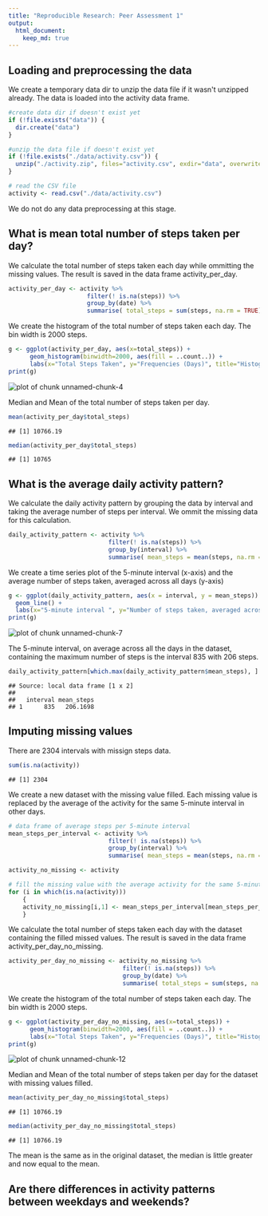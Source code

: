 ```yaml
---
title: "Reproducible Research: Peer Assessment 1"
output: 
  html_document:
    keep_md: true
---
```




## Loading and preprocessing the data

We create a temporary data dir to unzip the data file if it wasn't unzipped already.
The data is loaded into the activity data frame.


```r
#create data dir if doesn't exist yet
if (!file.exists("data")) {
  dir.create("data")
}

#unzip the data file if doesn't exist yet
if (!file.exists("./data/activity.csv")) {
  unzip("./activity.zip", files="activity.csv", exdir="data", overwrite=TRUE)
}

# read the CSV file
activity <- read.csv("./data/activity.csv")
```
We do not do any data preprocessing at this stage.

## What is mean total number of steps taken per day?

We calculate the total number of steps taken each day while ommitting the missing values. The result is saved in the data frame activity_per_day.


```r
activity_per_day <- activity %>%
                      filter(! is.na(steps)) %>%
                      group_by(date) %>%
                      summarise( total_steps = sum(steps, na.rm = TRUE))
```

We create the histogram of the total number of steps taken each day. The bin width is 2000 steps.


```r
g <- ggplot(activity_per_day, aes(x=total_steps)) +
      geom_histogram(binwidth=2000, aes(fill = ..count..)) +
      labs(x="Total Steps Taken", y="Frequencies (Days)", title="Histogram of total number of steps taken each day")
print(g)
```

![plot of chunk unnamed-chunk-4](figure/unnamed-chunk-4-1.png) 

Median and Mean of the total number of steps taken per day.


```r
mean(activity_per_day$total_steps)
```

```
## [1] 10766.19
```

```r
median(activity_per_day$total_steps)
```

```
## [1] 10765
```


## What is the average daily activity pattern?

We calculate the daily activity pattern by grouping the data by interval and taking the average number of steps per interval. We ommit the missing data for this calculation.


```r
daily_activity_pattern <- activity %>%
                            filter(! is.na(steps)) %>%
                            group_by(interval) %>%
                            summarise( mean_steps = mean(steps, na.rm = TRUE))
```

We create a time series plot of the 5-minute interval (x-axis) and the average number of steps taken, averaged across all days (y-axis)


```r
g <- ggplot(daily_activity_pattern, aes(x = interval, y = mean_steps)) + 
  geom_line() + 
  labs(x="5-minute interval ", y="Number of steps taken, averaged across all days", title="Average daily activity pattern")
print(g)
```

![plot of chunk unnamed-chunk-7](figure/unnamed-chunk-7-1.png) 

The 5-minute interval, on average across all the days in the dataset, containing the maximum number of steps is the interval 835 with 206 steps.


```r
daily_activity_pattern[which.max(daily_activity_pattern$mean_steps), ]
```

```
## Source: local data frame [1 x 2]
## 
##   interval mean_steps
## 1      835   206.1698
```


## Imputing missing values

There are 2304 intervals with missign steps data.


```r
sum(is.na(activity))
```

```
## [1] 2304
```

We create a new dataset with the missing value filled. Each missing value is replaced by the average of the activity for the same 5-minute interval in other days.


```r
# data frame of average steps per 5-minute interval
mean_steps_per_interval <- activity %>%
                            filter(! is.na(steps)) %>%
                            group_by(interval) %>%
                            summarise( mean_steps = mean(steps, na.rm = TRUE))

activity_no_missing <- activity

# fill the missing value with the average activity for the same 5-minute interval
for (i in which(is.na(activity)))
    {
    activity_no_missing[i,1] <- mean_steps_per_interval[mean_steps_per_interval$interval==activity_no_missing[i,3],]$mean_steps
    }
```

We calculate the total number of steps taken each day with the dataset containing the filled missed values. The result is saved in the data frame activity_per_day_no_missing.


```r
activity_per_day_no_missing <- activity_no_missing %>%
                                filter(! is.na(steps)) %>%
                                group_by(date) %>%
                                summarise( total_steps = sum(steps, na.rm = TRUE))
```

We create the histogram of the total number of steps taken each day. The bin width is 2000 steps.


```r
g <- ggplot(activity_per_day_no_missing, aes(x=total_steps)) +
      geom_histogram(binwidth=2000, aes(fill = ..count..)) +
      labs(x="Total Steps Taken", y="Frequencies (Days)", title="Histogram of total number of steps taken each day")
print(g)
```

![plot of chunk unnamed-chunk-12](figure/unnamed-chunk-12-1.png) 

Median and Mean of the total number of steps taken per day for the dataset with missing values filled.


```r
mean(activity_per_day_no_missing$total_steps)
```

```
## [1] 10766.19
```

```r
median(activity_per_day_no_missing$total_steps)
```

```
## [1] 10766.19
```

The mean is the same as in the original dataset, the median is little greater and now equal to the mean.

## Are there differences in activity patterns between weekdays and weekends?
